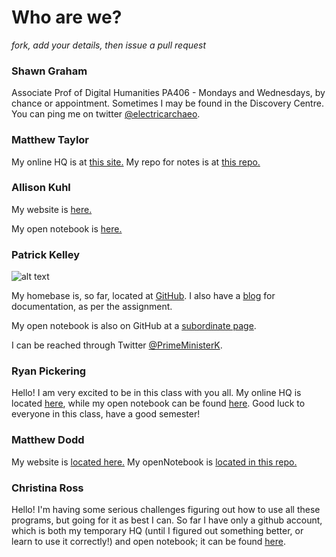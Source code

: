 # Who are we?

*fork, add your details, then issue a pull request*

### Shawn Graham

Associate Prof of Digital Humanities
PA406 - Mondays and Wednesdays, by chance or appointment. Sometimes I may be found in the Discovery Centre. You can ping me on twitter [@electricarchaeo](http://twitter.com/electricarchaeo).

### Matthew Taylor

My online HQ is at [this site.](http://www.MATTHEWPORTFOLIO.COM)
My repo for notes is at [this repo.](https://github.com/Ottawagunner/ResearchHistoryNotes) 

### Allison Kuhl

My website is [here.](http://2kuhl4u.wordpress.com/)

My open notebook is [here.](https://github.com/AllisonKuhl/my-research-notebook)

### Patrick Kelley
![alt text](https://pbs.twimg.com/profile_images/2746337559/1460ca3cc59a2459ec258159eb299b70.jpeg "Gorgeous, huh?  It's just your reflection in my forehead.")

My homebase is, so far, located at [GitHub](https://github.com/Prytanis).  I also have a [blog](http://primeministerkelley.blogspot.ca/) for documentation, as per the assignment.

My open notebook is also on GitHub at a [subordinate page](https://github.com/Prytanis/HIST3907B-ResearchNotes).

I can be reached through Twitter [@PrimeMinisterK](http://twitter.com/@PrimeMinisterK).

### Ryan Pickering

Hello! I am very excited to be in this class with you all. My online HQ is located [here](http://ryanpickering.github.io), while my open notebook can be found [here](https://github.com/ryanpickering/research-notebook-hist3907b). Good luck to everyone in this class, have a good semester!

### Matthew Dodd

My website is [located here.](http://www.matthew-dodd.com)
My openNotebook is [located in this repo.](https://github.com/matthewdodd/hist3907b/tree/master/openNotebook)

### Christina Ross

Hello! I'm having some serious challenges figuring out how to use all these programs, but going for it as best I can.  So far I have only a github account, which is both my temporary HQ (until I figured out something better, or learn to use it correctly!) and open notebook; it can be found [here](https://github.com/Xtina-R/Exercise-Notebook). 
